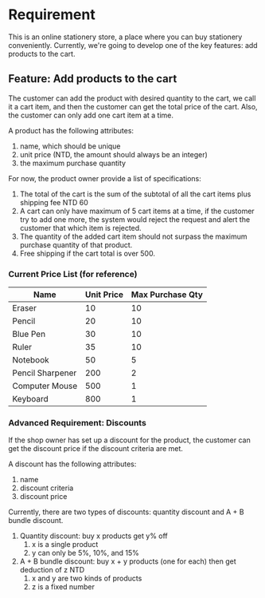 # Requirement

This is an online stationery store, a place where you can buy stationery conveniently.
Currently, we're going to develop one of the key features: add products to the cart.

## Feature: Add products to the cart

The customer can add the product with desired quantity to the cart, we call it a cart item, and then the customer can get the total price of the cart.
Also, the customer can only add one cart item at a time.

A product has the following attributes:

1. name, which should be unique
2. unit price (NTD, the amount should always be an integer)
3. the maximum purchase quantity

For now, the product owner provide a list of specifications:

1. The total of the cart is the sum of the subtotal of all the cart items plus shipping fee NTD 60
2. A cart can only have maximum of 5 cart items at a time, if the customer try to add one more, the system would reject the request and alert the customer that which item is rejected.
3. The quantity of the added cart item should not surpass the maximum purchase quantity of that product.
4. Free shipping if the cart total is over 500.

### Current Price List (for reference)

| Name             | Unit Price | Max Purchase Qty |
|------------------|------------|------------------|
| Eraser           | 10         | 10               |
| Pencil           | 20         | 10               |
| Blue Pen         | 30         | 10               |
| Ruler            | 35         | 10               |
| Notebook         | 50         | 5                |
| Pencil Sharpener | 200        | 2                |
| Computer Mouse   | 500        | 1                |
| Keyboard         | 800        | 1                |

### Advanced Requirement: Discounts

If the shop owner has set up a discount for the product, the customer can get the discount price if the discount criteria are met.

A discount has the following attributes:

1. name
2. discount criteria
3. discount price

Currently, there are two types of discounts: quantity discount and A + B bundle discount.

1. Quantity discount: buy x products get y% off
    1. x is a single product
    2. y can only be 5%, 10%, and 15%
2. A + B bundle discount: buy x + y products (one for each) then get deduction of z NTD
    1. x and y are two kinds of products
    2. z is a fixed number
